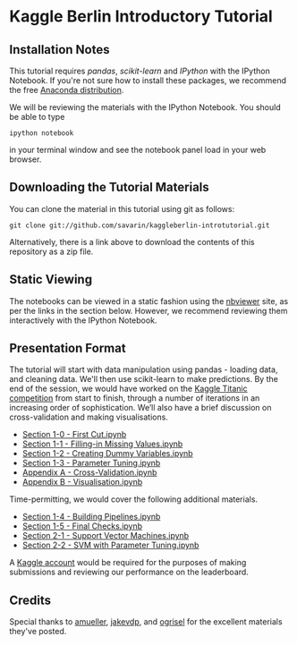 # Kaggle Berlin Introductory Tutorial

## Installation Notes
This tutorial requires *pandas*, *scikit-learn* and *IPython* with the IPython Notebook. If
you're not sure how to install these packages, we recommend the free [Anaconda 
distribution](http://continuum.io/downloads).

We will be reviewing the materials with the IPython Notebook. You should be able to type
	
	ipython notebook
	
in your terminal window and see the notebook panel load in your web browser.


## Downloading the Tutorial Materials

You can clone the material in this tutorial using git as follows:

	git clone git://github.com/savarin/kaggleberlin-introtutorial.git

Alternatively, there is a link above to download the contents of this repository as a zip
file.


## Static Viewing

The notebooks can be viewed in a static fashion using the [nbviewer](http://nbviewer.ipython.org)
site, as per the links in the section below. However, we recommend reviewing them
interactively with the IPython Notebook.


## Presentation Format

The tutorial will start with data manipulation using pandas - loading data, and cleaning data. 
We'll then use scikit-learn to make predictions. By the end of the session, we would have
worked on the [Kaggle Titanic competition](https://www.kaggle.com/c/titanic-gettingStarted)
from start to finish, through a number of iterations in an increasing order of sophistication.
We’ll also have a brief discussion on cross-validation and making visualisations.
- [Section 1-0 - First Cut.ipynb](http://nbviewer.ipython.org/github/savarin/kaggleberlin-introtutorial/blob/master/notebooks/Section%201-0%20-%20First%20Cut.ipynb)
- [Section 1-1 - Filling-in Missing Values.ipynb](http://nbviewer.ipython.org/github/savarin/kaggleberlin-introtutorial/blob/master/notebooks/Section%201-1%20-%20Filling-in%20Missing%20Values.ipynb)
- [Section 1-2 - Creating Dummy Variables.ipynb](http://nbviewer.ipython.org/github/savarin/kaggleberlin-introtutorial/blob/master/notebooks/Section%201-2%20-%20Creating%20Dummy%20Variables.ipynb)
- [Section 1-3 - Parameter Tuning.ipynb](http://nbviewer.ipython.org/github/savarin/kaggleberlin-introtutorial/blob/master/notebooks/Section%201-3%20-%20Parameter%20Tuning.ipynb)
- [Appendix A - Cross-Validation.ipynb](http://nbviewer.ipython.org/github/savarin/kaggleberlin-tutorial/blob/master/notebooks/Appendix%20A%20-%20Cross-Validation.ipynb)
- [Appendix B - Visualisation.ipynb](http://nbviewer.ipython.org/github/savarin/kaggleberlin-tutorial/blob/master/notebooks/Appendix%20B%20-%20Visualisation.ipynb)

Time-permitting, we would cover the following additional materials.
- [Section 1-4 - Building Pipelines.ipynb](http://nbviewer.ipython.org/github/savarin/kaggleberlin-introtutorial/blob/master/notebooks/Section%201-4%20-%20Building%20Pipelines.ipynb)
- [Section 1-5 - Final Checks.ipynb](http://nbviewer.ipython.org/github/savarin/kaggleberlin-introtutorial/blob/master/notebooks/Section%201-5%20-%20Final%20Checks.ipynb)
- [Section 2-1 - Support Vector Machines.ipynb](http://nbviewer.ipython.org/github/savarin/kaggleberlin-introtutorial/blob/master/notebooks/Section%202-1%20-%20Support%20Vector%20Machines.ipynb)
- [Section 2-2 - SVM with Parameter Tuning.ipynb](http://nbviewer.ipython.org/github/savarin/kaggleberlin-introtutorial/blob/master/notebooks/Section%202-2%20-%20SVM%20with%20Parameter%20Tuning.ipynb)

A [Kaggle account](https://www.kaggle.com/account/register) would be required for the
purposes of making submissions and reviewing our performance on the leaderboard.


## Credits

Special thanks to [amueller](https://github.com/amueller), [jakevdp](https://github.com/jakevdp), 
and [ogrisel](https://github.com/ogrisel) for the excellent materials they've posted.
